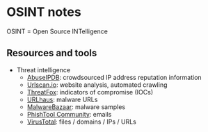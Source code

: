 # OSINT notes
OSINT = Open Source INTelligence

## Resources and tools
* Threat intelligence
    * [AbuseIPDB](https://abuseipdb.com): crowdsourced IP address reputation
      information
    * [Urlscan.io](https://urlscan.io): website analysis, automated crawling
    * [ThreatFox](https://threatfox.abuse.ch): indicators of compromise (IOCs)
    * [URLhaus](https://urlhaus.abuse.ch): malware URLs
    * [MalwareBazaar](https://bazaar.abuse.ch): malware samples
    * [PhishTool Community](https://app.phishtool.com/submit): emails
    * [VirusTotal](https://virustotal.com/gui/home/upload): files / domains /
      IPs / URLs
